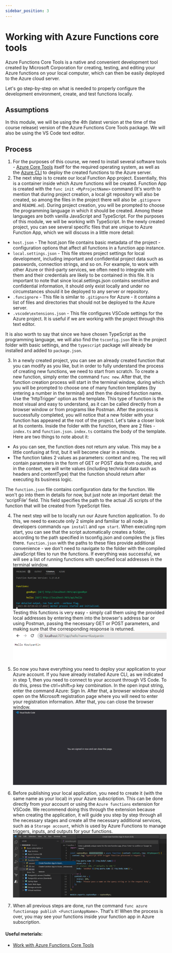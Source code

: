 ```yaml
---
sidebar_position: 3
---
```


# Working with Azure Functions core tools

Azure Functions Core Tools is a native and convenient development tool created by Microsoft Corporation for creating, testing, and editing your Azure functions on your local computer, which can then be easily deployed to the Azure cloud server.

Let's go step-by-step on what is needed to properly configure the development environment, create, and test functions locally.

## Assumptions

In this module, we will be using the 4th (latest version at the time of the course release) version of the Azure Functions Core Tools package.
We will also be using the VS Code text editor. 

## Process

1. For the purposes of this course, we need to install several software tools - [Azure Core Tools](https://learn.microsoft.com/en-us/azure/azure-functions/functions-run-local?tabs=v4%2Cwindows%2Cts%2Cportal%2Cbash#install-the-azure-functions-core-tools) itself for the required operating system, as well as the [Azure CLI](https://learn.microsoft.com/en-us/cli/azure/install-azure-cli) to deploy the created functions to the Azure server.
2. The next step is to create our local Function App project. Essentially, this is a container inside which Azure functions will be created. Function App is created with the `func init <MyProjectName>` command (It's worth to mention that during project creation, a local git repository will also be created, so among the files in the project there will also be `.gitignore` and `README.md`). During project creation, you will be prompted to choose the programming language in which it should be created. Among these languages are both vanilla JavaScript and TypeScript. For the purposes of this module, we will be working with TypeScript.
In the newly created project, you can see several specific files that are unique to Azure Function App, which we will discuss in a little more detail:
- `host.json` - The host.json file contains basic metadata of the project - configuration options that affect all functions in a function app instance.
- `local.settings.json` - This file stores project settings for local development, including important and confidential project data such as passwords, connection strings, and so on. For example, to work with other Azure or third-party services, we often need to integrate with them and their credentials are likely to be contained in this file. It is important to note that since local.settings.json contains sensitive and confidential information, it should only exist locally and under no circumstances should it be deployed to any server or repository.
- `.funcignore` - This file is similar to `.gitignore` for Azure - it contains a list of files and directories that should not be deployed to the Azure server.
- `.vscode\extensions.json` - This file configures VSCode settings for the Azure project. It is useful if we are working with the project through this text editor.

It is also worth to say that since we have chosen TypeScript as the programming language, we will also find the `tsconfig.json` file in the project folder with basic settings, and the `typescript` package will already be installed and added to `package.json`.

3. In a newly created project, you can see an already created function that you can modify as you like, but in order to fully understand the process of creating new functions, we need to start from scratch. To create a new function, simply enter the command `func new`. After that, the function creation process will start in the terminal window, during which you will be prompted to choose one of many function templates (by entering a number in the terminal) and then the desired function name. Use the 'httpTrigger' option as the template. This type of function is the most visual and easy to understand, as it can be called directly from a browser window or from programs like Postman. After the process is successfully completed, you will notice that a new folder with your function has appeared at the root of the project. Let's take a closer look at its contents.
Inside the folder with the function, there are 2 files - `index.ts` and `function.json`. `index.ts` contains the body of the template. Here are two things to note about it:
- As you can see, the function does not return any value. This may be a little confusing at first, but it will become clear in a minute.
- The function takes 2 values as parameters: context and req. The req will contain parameters in the form of GET or POST data from outside, and in the context, we will write values (including technical data such as headers and contentType) that the function should return after executing its business logic.

The `function.json` file contains configuration data for the function. We won't go into them in details for now, but just note an important detail: the 'scriptFile' field. This field specifies the path to the actual JS scripts of the function that will be created from TypeScript files.

4. The next step will be to locally run our Azure function application. To do this, we need to execute only 2 simple and familiar to all node.js developers commands `npm install` and `npm start`. When executing npm start, you can see that the script automatically creates a folder, according to the path specified in tsconfig.json and compiles the js files there. `function.json` with the paths to these files provide additional convenience - we don't need to navigate to the folder with the compiled JavaScript files to run the functions. If everything was successful, we will see a list of running functions with specified local addresses in the terminal window. ![img.png](assets/func_list.png)
Testing this functions is very easy - simply call them using the provided local addresses by entering them into the browser's address bar or using Postman, passing the necessary GET or POST parameters, and making sure that the corresponding response is returned. ![img.png](assets/func_from_browser.png)

5. So now you have everything you need to deploy your application to your Azure account. If you have already installed Azure CLI, as we indicated in step 1, then you need to connect to your account through VS Code. To do this, press the ctrl+shift+p key combination. In the open input string, enter the command Azure: Sign In. After that, a browser window should open on the Microsoft registration page where you will need to enter your registration information. After that, you can close the browser window. ![img.png](assets/sign_in.png)
6. Before publishing your local application, you need to create it (with the same name as your local) in your Azure subscription. This can be done directly from your account or using the `Azure functions` extension for VSCode. We recommend doing this through the extension because when creating the application, it will guide you step by step through all the necessary stages and create all the necessary additional services, such as a `Storage account`, which is used by Azure Functions to manage triggers, inputs, and outputs for your functions. ![img.png](assets/create_app.png)

6. When all previous steps are done, run the command `func azure functionapp publish <FunctionAppName>`. That's it! When the process is over, you may see your functions inside your function app in Azure subscription.

#### Useful meterials:
 - [Work with Azure Functions Core Tools](https://learn.microsoft.com/en-us/azure/azure-functions/functions-run-local)
